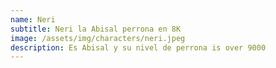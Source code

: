 ```yaml
---
name: Neri
subtitle: Neri la Abisal perrona en 8K
image: /assets/img/characters/neri.jpeg
description: Es Abisal y su nivel de perrona is over 9000
---
```

